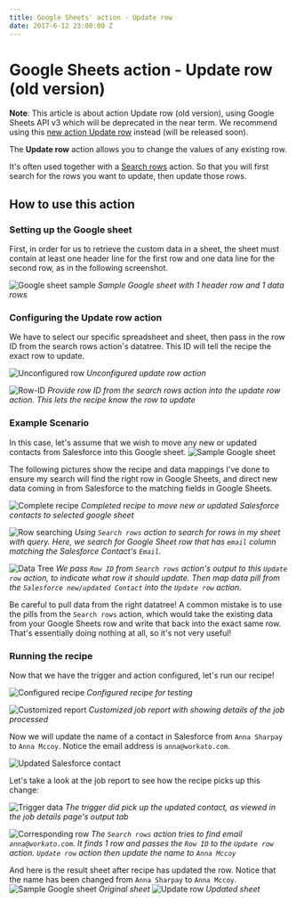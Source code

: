 ```yaml
---
title: Google Sheets' action - Update row
date: 2017-6-12 23:00:00 Z
---
```


# Google Sheets action - Update row (old version)
**Note**: This article is about action Update row (old version), using Google Sheets API v3 which will be deprecated in the near term. We recommend using this [new action Update row](https://docs.workato.com/connectors/google-sheets/action-update-row.html) instead (will be released soon).

The **Update row** action allows you to change the values of any existing row.

It's often used together with a [Search rows](https://docs.workato.com/connectors/google-sheets/action-search-rows-v3.html) action. So that you will first search for the rows you want to update, then update those rows.

## How to use this action
### Setting up the Google sheet
First, in order for us to retrieve the custom data in a sheet, the sheet must contain at least one header line for the first row and one data line for the second row, as in the following screenshot.

![Google sheet sample](/assets/images/connectors/google-sheets/sample-google-sheet.jpg)
*Sample Google sheet with 1 header row and 1 data rows*

### Configuring the Update row action
We have to select our specific spreadsheet and sheet, then pass in the row ID from the search rows action's datatree. This ID will tell the recipe the exact row to update.

![Unconfigured row](/assets/images/connectors/google-sheets/unconfigured-row-action.jpg)
*Unconfigured update row action*

![Row-ID](/assets/images/connectors/google-sheets/row-id.jpg)
*Provide row ID from the search rows action into the update row action. This lets the recipe know the row to update*

### Example Scenario
In this case, let's assume that we wish to move any new or updated contacts from Salesforce into this Google sheet.
![Sample Google sheet](/assets/images/connectors/google-sheets/sample-two-rows.png)

The following pictures show the recipe and data mappings I've done to ensure my search will find the right row in Google Sheets, and direct new data coming in from Salesforce to the matching fields in Google Sheets.

![Complete recipe](/assets/images/connectors/google-sheets/completed-recipe.jpg)
*Completed recipe to move new or updated Salesforce contacts to selected google sheet*

![Row searching](/assets/images/connectors/google-sheets/row-searching.jpg)
*Using `Search rows` action to search for rows in my sheet with query. Here, we search for Google Sheet row that has `email` column matching the Salesforce Contact's `Email`.*

![Data Tree](/assets/images/connectors/google-sheets/data-treee.jpg)
*We pass `Row ID` from `Search rows` action's output to this `Update row` action, to indicate what row it should update. Then map data pill from the `Salesforce new/updated Contact` into the `Update row` action.*

Be careful to pull data from the right datatree! A common mistake is to use the pills from the `Search rows` action, which would take the existing data from your Google Sheets row and write that back into the exact same row. That's essentially doing nothing at all, so it's not very useful!

### Running the recipe
Now that we have the trigger and action configured, let's run our recipe!

![Configured recipe](/assets/images/connectors/google-sheets/configured-recipe-test.jpg)
*Configured recipe for testing*

![Customized report](/assets/images/connectors/google-sheets/new-updated-contact.jpg)
*Customized job report with showing details of the job processed*

Now we will update the name of a contact in Salesforce from `Anna Sharpay` to `Anna Mccoy`. Notice the email address is `anna@workato.com`.

![Updated Salesforce contact](/assets/images/connectors/google-sheets/updated-salesforce-contact.png)

Let's take a look at the job report to see how the recipe picks up this change:

![Trigger data](/assets/images/connectors/google-sheets/trigger-datas.jpg)
*The trigger did pick up the updated contact, as viewed in the job details page's output tab*

![Corresponding row](/assets/images/connectors/google-sheets/corresponding-row.jpg)
*The `Search rows` action tries to find email `anna@workato.com`. It finds 1 row and passes the `Row ID` to the `Update row` action. `Update row` action then update the name to `Anna Mccoy`*

And here is the result sheet after recipe has updated the row. Notice that the name has been changed from `Anna Sharpay` to `Anna Mccoy`.
![Sample Google sheet](/assets/images/connectors/google-sheets/sample-two-rows.png)
*Original sheet*
![Update row](/assets/images/connectors/google-sheets/updated-row.jpg)
*Updated sheet*
